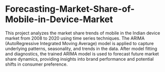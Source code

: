 # Forecasting-Market-Share-of-Mobile-in-Device-Market
This project analyzes the market share trends of mobile in the Indian device market from 2008 to 2020 using time series techniques. The ARIMA (AutoRegressive Integrated Moving Average) model is applied to capture underlying patterns, seasonality, and trends in the data. After model fitting and diagnostics, the trained ARIMA model is used to forecast future market share dynamics, providing insights into brand performance and potential shifts in consumer preference.
